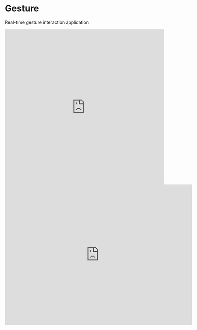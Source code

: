 # Gesture
Real-time gesture interaction application
<iframe height=498 width=510 src="http://player.youku.com/embed/XNjcyMDU4Njg0" frameborder=0 allowfullscreen></iframe>
<iframe height=450 width=600 src="http://player.youku.com/embed/XNjcyMDU4Njg0" frameborder=0 allowfullscreen></iframe>
